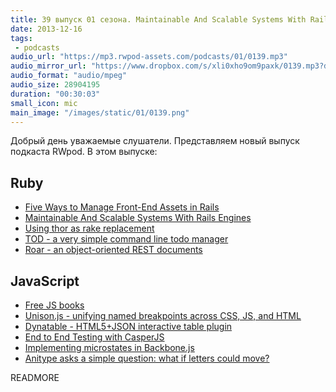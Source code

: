 ```yaml
---
title: 39 выпуск 01 сезона. Maintainable And Scalable Systems With Rails Engines, TOD, Unison.js, Dynatable и прочее
date: 2013-12-16
tags:
 - podcasts
audio_url: "https://mp3.rwpod-assets.com/podcasts/01/0139.mp3"
audio_mirror_url: "https://www.dropbox.com/s/xli0xho9om9paxk/0139.mp3?dl=1"
audio_format: "audio/mpeg"
audio_size: 28904195
duration: "00:30:03"
small_icon: mic
main_image: "/images/static/01/0139.png"
---
```


Добрый день уважаемые слушатели. Представляем новый выпуск подкаста RWpod. В этом выпуске:

## Ruby

 - [Five Ways to Manage Front-End Assets in Rails](https://www.codefellows.org/blogs/five-ways-to-manage-front-end-assets-in-rails)
 - [Maintainable And Scalable Systems With Rails Engines](http://gaslight.co/blog/maintainable-and-scalable-systems-with-rails-engines)
 - [Using thor as rake replacement](http://shvets.github.io/blog/2013/12/14/using_thor_as_rake_replacement.html)
 - [TOD - a very simple command line todo manager](http://skycocker.github.io/tod/)
 - [Roar - an object-oriented REST documents](https://github.com/apotonick/roar)

## JavaScript

 - [Free JS books](http://jsbooks.revolunet.com/)
 - [Unison.js - unifying named breakpoints across CSS, JS, and HTML](http://bjork24.github.io/Unison/)
 - [Dynatable - HTML5+JSON interactive table plugin](http://www.dynatable.com/)
 - [End to End Testing with CasperJS](https://coderwall.com/p/ricgfq)
 - [Implementing microstates in Backbone.js](http://chrisawren.com/posts/Implementing-microstates-in-Backbone-js)
 - [Anitype asks a simple question: what if letters could move?](http://www.anitype.com/)

READMORE

